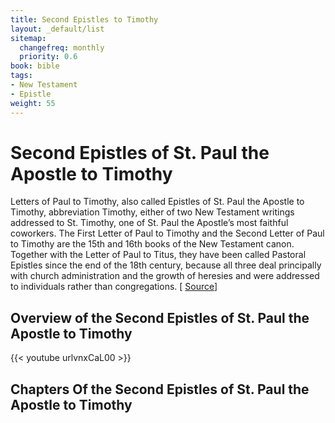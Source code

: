 ```yaml
---
title: Second Epistles to Timothy
layout: _default/list
sitemap:
  changefreq: monthly
  priority: 0.6
book: bible
tags:
- New Testament
- Epistle
weight: 55
---
```

# Second Epistles of St. Paul the Apostle to Timothy

Letters of Paul to Timothy, also called Epistles of St. Paul the Apostle to Timothy, abbreviation Timothy, either of two New Testament writings addressed to St. Timothy, one of St. Paul the Apostle’s most faithful coworkers. The First Letter of Paul to Timothy and the Second Letter of Paul to Timothy are the 15th and 16th books of the New Testament canon. Together with the Letter of Paul to Titus, they have been called Pastoral Epistles since the end of the 18th century, because all three deal principally with church administration and the growth of heresies and were addressed to individuals rather than congregations. [ [Source](https://www.britannica.com/topic/Letters-of-Paul-to-Timothy)]

## Overview of the Second Epistles of St. Paul the Apostle to Timothy
{{< youtube urlvnxCaL00 >}}

## Chapters Of the Second Epistles of St. Paul the Apostle to Timothy
